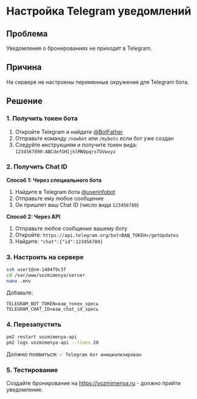 # Настройка Telegram уведомлений

## Проблема
Уведомления о бронированиях не приходят в Telegram.

## Причина
На сервере не настроены переменные окружения для Telegram бота.

## Решение

### 1. Получить токен бота

1. Откройте Telegram и найдите [@BotFather](https://t.me/BotFather)
2. Отправьте команду `/newbot` или `/mybots` если бот уже создан
3. Следуйте инструкциям и получите токен вида: `1234567890:ABCdefGHIjklMNOpqrsTUVwxyz`

### 2. Получить Chat ID

**Способ 1: Через специального бота**
1. Найдите в Telegram бота [@userinfobot](https://t.me/userinfobot)
2. Отправьте ему любое сообщение
3. Он пришлет ваш Chat ID (число вида `123456789`)

**Способ 2: Через API**
1. Отправьте любое сообщение вашему боту
2. Откройте: `https://api.telegram.org/bot<ВАШ_ТОКЕН>/getUpdates`
3. Найдите: `"chat":{"id":123456789}`

### 3. Настроить на сервере

```bash
ssh user1@vm-1484f9c3f
cd /var/www/vozmimenya/server
nano .env
```

Добавьте:
```env
TELEGRAM_BOT_TOKEN=ваш_токен_здесь
TELEGRAM_CHAT_ID=ваш_chat_id_здесь
```

### 4. Перезапустить

```bash
pm2 restart vozmimenya-api
pm2 logs vozmimenya-api --lines 20
```

Должно появиться: `✅ Telegram бот инициализирован`

### 5. Тестирование

Создайте бронирование на https://vozmimenya.ru - должно прийти уведомление.
